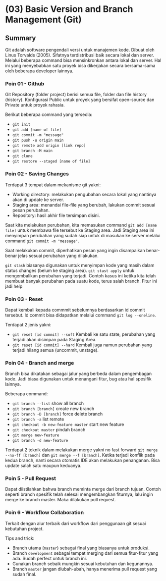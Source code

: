 # (03) Basic Version and Branch Management (Git)

## Summary

Git adalah software pengendali versi untuk manajemen kode. Dibuat oleh Linus Torvalds (2005). Sifatnya terdistribusi baik secara lokal dan server. Melalui beberapa command bisa mensinkronkan antara lokal dan server. Hal ini yang menyebabkan satu proyek bisa dikerjakan secara bersama-sama oleh beberapa developer lainnya.

### Poin 01 - Github

Git Repository (folder project) berisi semua file, folder dan file history (history). Konfigurasi Public untuk proyek yang bersifat open-source dan Private untuk proyek rahasia.

Berikut beberapa command yang tersedia:

- `git init`
- `git add [name of file]`
- `git commit -m "message"`
- `git push -u origin main`
- `git remote add origin [link repo]`
- `git branch -M main`
- `git clone`
- `git restore --staged [name of file]`

### Poin 02 - Saving Changes

Terdapat 3 tempat dalam mekanisme git yakni:

- Working directory: melakukan pengubahan secara lokal yang nantinya akan di update ke server.
- Staging area: menandai file-file yang berubah, lakukan commit sesuai pesan perubahan.
- Repository: hasil akhir file tersimpan disini.

Saat kita melakukan perubahan, kita memasukan command `git add [name file]` untuk membawa file tersebut ke Staging area. Jadi Staging area ini menyimpan perubahan yang sudah siap untuk di masukan ke server melalui command `git commit -m "message"`.

Saat melakukan commit, diperhatikan pesan yang ingin disampaikan benar-benar jelas sesuai perubahan yang dilakukan.

`git stash` biasanya digunakan untuk menyimpan kode yang masih dalam status changes (belum ke staging area). `git stast apply` untuk mengembalikan perubahan yang terjadi. Contoh kasus ini ketika kita telah membuat banyak perubahan pada suatu kode, terus salah branch. Fitur ini jadi help

### Poin 03 - Reset

Dapat kembali kepada commmit sebelumnya berdasarkan id commit tersebut. Id commit bisa didapatkan melalui command `git log --oneline`.

Terdapat 2 jenis yakni:

- `git reset [id commit] --soft` Kembali ke satu state, perubahan yang terjadi akan disimpan pada Staging Area.
- `git reset [id commit] --hard` Kembali juga namun perubahan yang terjadi hilang semua (uncommit, unstage).

### Poin 04 - Branch and merge

Branch bisa dikatakan sebagai jalur yang berbeda dalam pengembagan kode. Jadi biasa digunakan untuk menangani fitur, bug atau hal spesifik lainnya.

Beberapa command:

- `git branch --list` show all branch
- `git branch [branch]` create new branch
- `git branch -D [branch]` force delete branch
- `git branch -a` list remote
- `git checkout -b new-feature master` start new feature
- `git checkout master` pindah branch
- `git merge new-feature`
- `git branch -d new-feature`

Terdapat 2 teknik dalam melakukan merge yakni no fast forward  `git merge --no-ff [branch]` dan `git merge --f [branch]`. Ketika terjadi konflik pada kedua branch, nanti secara otomatis IDE akan melakukan penanganan. Bisa update salah satu maupun keduanya.

### Poin 5 - Pull Request

Dapat diistilahkan bahwa branch meminta merge dari branch tujuan. Contoh seperti branch spesifik telah selesai mengembangkan fiturnya, lalu ingin merge ke branch master. Maka dilakukan pull request.

### Poin 6 - Workflow Collaboration

Terkait dengan alur terbaik dari workflow dari penggunaan git sesuai kebutuhan project.

Tips and trick:

- Branch utama (`master`) sebagai final yang biasanya untuk produksi.
- Branch `development` sebagai tempat merging dari semua fitur-fitur yang ada. Sudah perfect untuk branch ini.
- Gunakan branch sebaik mungkin sesuai kebutuhan dan kegunannya.
- Branch `master` jangan diubah-ubah, hanya menerima pull request yang sudah final.
